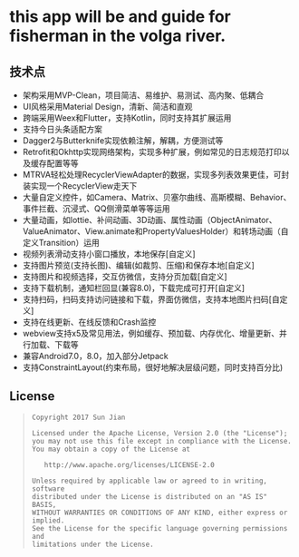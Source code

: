 
# this app will be and guide for fisherman in the volga river.
## 技术点
* 架构采用MVP-Clean，项目简洁、易维护、易测试、高内聚、低耦合
* UI风格采用Material Design，清新、简洁和直观
* 跨端采用Weex和Flutter，支持Kotlin，同时支持其扩展运用
* 支持今日头条适配方案
* Dagger2与Butterknife实现依赖注解，解耦，方便测试等
* Retrofit和Okhttp实现网络架构，实现多种扩展，例如常见的日志规范打印以及缓存配置等等
* MTRVA轻松处理RecyclerViewAdapter的数据，实现多列表效果更佳，可封装实现一个RecyclerView走天下
* 大量自定义控件，如Camera、Matrix、贝塞尔曲线、高斯模糊、Behavior、事件拦截、沉浸式、QQ侧滑菜单等等运用
* 大量动画，如lottie、补间动画、3D动画、属性动画（ObjectAnimator、ValueAnimator、View.animate和PropertyValuesHolder）和转场动画（自定义Transition）运用
* 视频列表滑动支持小窗口播放，本地保存\[自定义\]
* 支持图片预览(支持长图)、编辑(如裁剪、压缩)和保存本地\[自定义\]
* 支持图片和视频选择，交互仿微信，支持分页加载\[自定义\]
* 支持下载机制，通知栏回显(兼容8.0)，下载完成可打开\[自定义\]
* 支持扫码，扫码支持访问链接和下载，界面仿微信，支持本地图片扫码\[自定义\]
* 支持在线更新、在线反馈和Crash监控
* webview支持x5及常见用法，例如缓存、预加载、内存优化、增量更新、并行加载、下载等
* 兼容Android7.0，8.0，加入部分Jetpack
* 支持ConstraintLayout(约束布局，很好地解决层级问题，同时支持百分比)

## License

> ```
> Copyright 2017 Sun Jian
>
> Licensed under the Apache License, Version 2.0 (the "License");
> you may not use this file except in compliance with the License.
> You may obtain a copy of the License at
>
>    http://www.apache.org/licenses/LICENSE-2.0
>
> Unless required by applicable law or agreed to in writing, software
> distributed under the License is distributed on an "AS IS" BASIS,
> WITHOUT WARRANTIES OR CONDITIONS OF ANY KIND, either express or implied.
> See the License for the specific language governing permissions and
> limitations under the License.
> ```
